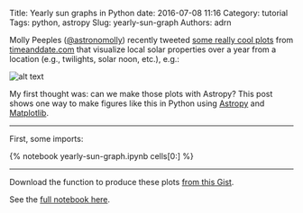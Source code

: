 Title: Yearly sun graphs in Python
date: 2016-07-08 11:16
Category: tutorial
Tags: python, astropy
Slug: yearly-sun-graph
Authors: adrn

Molly Peeples ([@astronomolly](https://twitter.com/astronomolly)) recently tweeted [some really
cool plots](https://twitter.com/astronomolly/status/749675563539890176) from
[timeanddate.com](http://www.timeanddate.com/sun/uk/edinburgh) that visualize local solar
properties over a year from a location (e.g., twilights, solar noon, etc.), e.g.:

![alt text](/static/timeanddate.png "Edinburgh")


My first thought was: can we make those plots with Astropy? This post shows one way to make figures
like this in Python using [Astropy](http://www.astropy.org) and
[Matplotlib](http://www.matplotlib.org).

---

First, some imports:

{% notebook yearly-sun-graph.ipynb cells[0:] %}

---

Download the function to produce these plots [from this
Gist](https://gist.github.com/adrn/b1d7dcef1865777d40cbcd39ade9da65).

See the [full notebook
here](https://github.com/adrn/adrn.github.io-source/content/notebooks/yearly-sun-graph.ipynb).

